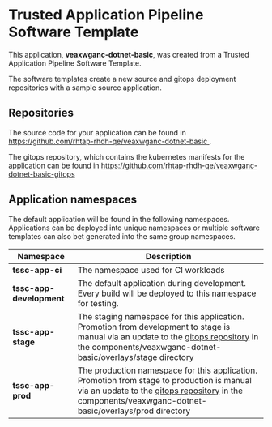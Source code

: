 # Trusted Application Pipeline Software Template

This application, **veaxwganc-dotnet-basic**, was created from a Trusted Application Pipeline Software Template.

The software templates create a new source and gitops deployment repositories with a sample source application. 

## Repositories

The source code for your application can be found in [https://github.com/rhtap-rhdh-qe/veaxwganc-dotnet-basic ](https://github.com/rhtap-rhdh-qe/veaxwganc-dotnet-basic ).
 
The gitops repository, which contains the kubernetes manifests for the application can be found in 
[https://github.com/rhtap-rhdh-qe/veaxwganc-dotnet-basic-gitops ](https://github.com/rhtap-rhdh-qe/veaxwganc-dotnet-basic-gitops ) 

## Application namespaces 

The default application will be found in the following namespaces. Applications can be deployed into unique namespaces or multiple software templates can also bet generated into the same group namespaces.  

|  Namespace   |  Description   |  
| -------- | -------- |
| **tssc-app-ci** | The namespace used for CI workloads |
| **tssc-app-development** | The default application during development. Every build will be deployed to this namespace for testing. |
| **tssc-app-stage** | The staging namespace for this application. Promotion from development to stage is manual via an update to the [gitops repository](https://github.com/rhtap-rhdh-qe/veaxwganc-dotnet-basic-gitops ) in the components/veaxwganc-dotnet-basic/overlays/stage directory |
| **tssc-app-prod** | The production namespace for this application. Promotion from stage to production is manual via an update to the [gitops repository](https://github.com/rhtap-rhdh-qe/veaxwganc-dotnet-basic-gitops ) in the components/veaxwganc-dotnet-basic/overlays/prod directory |